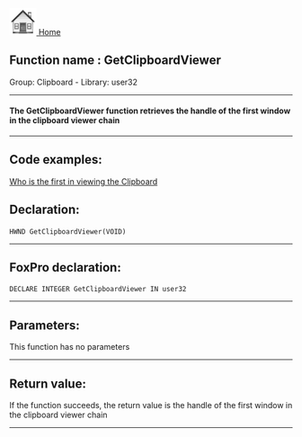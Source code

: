 [<img src="../../images/home.png"> Home ](https://github.com/VFPX/Win32API)  

## Function name : GetClipboardViewer
Group: Clipboard - Library: user32    
***  


#### The GetClipboardViewer function retrieves the handle of the first window in the clipboard viewer chain
***  


## Code examples:
[Who is the first in viewing the Clipboard](../../samples/sample_030.md)  

## Declaration:
```foxpro  
HWND GetClipboardViewer(VOID)  
```  
***  


## FoxPro declaration:
```foxpro  
DECLARE INTEGER GetClipboardViewer IN user32  
```  
***  


## Parameters:
This function has no parameters  
***  


## Return value:
If the function succeeds, the return value is the handle of the first window in the clipboard viewer chain  
***  

